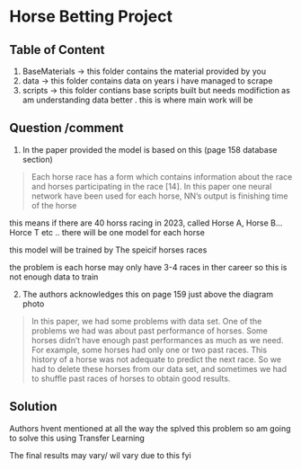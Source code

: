 # Horse Betting Project

## Table of Content
1. BaseMaterials -> this folder contains the material provided by you 
2. data -> this folder contains data on years i have managed to scrape 
3. scripts -> this folder contians base scripts built but needs modifiction as am understanding data better . this is where main work will be 

## Question /comment 

1. In the paper provided the model is based on this (page 158 database section)

> Each horse race has a form which contains information
about the race and horses participating in the race [14].
In this paper one neural network have been used for each
horse, NN’s output is finishing time of the horse

this means if there are 40 horss racing in 2023, called Horse A, Horse B... Horce T etc .. there will be one model for each horse 

this model will be trained by The speicif horses races 

the problem is each horse may only have 3-4 races in ther career so this is not enough data to train 

2. The authors acknowledges this on page 159 just above the diagram photo

> In this paper, we had some problems with data set. One
of the problems we had was about past performance of
horses. Some horses didn’t have enough past
performances as much as we need. For example, some
horses had only one or two past races. This history of a
horse was not adequate to predict the next race. So we
had to delete these horses from our data set, and
sometimes we had to shuffle past races of horses to
obtain good results.

## Solution

Authors hvent mentioned at all the way the splved this problem so am going to solve this using Transfer Learning 

The final results may vary/ wil vary due to this fyi


